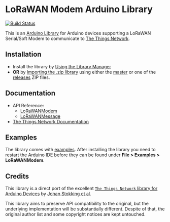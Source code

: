 # LoRaWAN Modem Arduino Library

[![Build Status](https://travis-ci.org/ttn-zh/arduino-lorawan-modem-lib.svg?branch=master)](https://travis-ci.org/ttn-zh/arduino-lorawan-modem-lib)

This is an [Arduino Library](https://www.arduino.cc/en/Guide/Libraries) for Arduino devices supporting a LoRaWAN Serial/Soft Modem to communicate to [The Things Network](https://www.thethingsnetwork.org).

## Installation

* Install the library by [Using the Library Manager](https://www.arduino.cc/en/Guide/Libraries#toc3)
* **OR** by [Importing the .zip library](https://www.arduino.cc/en/Guide/Libraries#toc4) using either the [master](https://github.com/ttn-zh/arduino-lorawan-modem-lib/archive/master.zip) or one of the [releases](https://github.com/ttn-zh/arduino-lorawan-modem-lib/releases) ZIP files.

## Documentation

* API Reference:
  * [LoRaWANModem](docs/LoRaWANModem.md)
  * [LoRaWANMessage](docs/LoRaWANMessage.md)
* [The Things Network Documentation](https://www.thethingsnetwork.org/docs/devices/arduino/)

## Examples

The library comes with [examples](examples). After installing the library you need to restart the Arduino IDE before they can be found under **File > Examples > LoRaWANModem**.

## Credits

This library is a direct port of the excellent [`The Things Network` library for Arduino Devices](https://github.com/TheThingsNetwork/arduino-device-lib) by [Johan Stokking et al](AUTHORS).

This library aims to preserve API compatibility to the original, but the underlying implementation will be substantially different. Despite of that, the original author list and some copyright notices are kept untouched.
